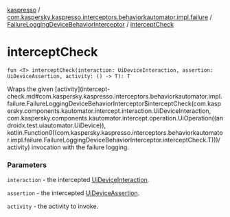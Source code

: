 [kaspresso](../../index.md) / [com.kaspersky.kaspresso.interceptors.behaviorkautomator.impl.failure](../index.md) / [FailureLoggingDeviceBehaviorInterceptor](index.md) / [interceptCheck](./intercept-check.md)

# interceptCheck

`fun <T> interceptCheck(interaction: UiDeviceInteraction, assertion: UiDeviceAssertion, activity: () -> T): T`

Wraps the given [activity](intercept-check.md#com.kaspersky.kaspresso.interceptors.behaviorkautomator.impl.failure.FailureLoggingDeviceBehaviorInterceptor$interceptCheck(com.kaspersky.components.kautomator.intercept.interaction.UiDeviceInteraction, com.kaspersky.components.kautomator.intercept.operation.UiOperation((androidx.test.uiautomator.UiDevice)), kotlin.Function0((com.kaspersky.kaspresso.interceptors.behaviorkautomator.impl.failure.FailureLoggingDeviceBehaviorInterceptor.interceptCheck.T)))/activity) invocation with the failure logging.

### Parameters

`interaction` - the intercepted [UiDeviceInteraction](#).

`assertion` - the intercepted [UiDeviceAssertion](#).

`activity` - the activity to invoke.